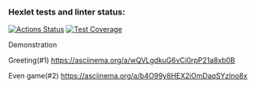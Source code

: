### Hexlet tests and linter status:
[![Actions Status](https://github.com/toujoursMaxim/java-project-61/workflows/hexlet-check/badge.svg)](https://github.com/toujoursMaxim/java-project-61/actions)
[![Test Coverage](https://api.codeclimate.com/v1/badges/36c9cb475475669af905/test_coverage)](https://codeclimate.com/github/toujoursMaxim/java-project-61/test_coverage)

Demonstration

Greeting(#1)
https://asciinema.org/a/wQVLgdkuG6vCi0rpP21a8xb0B

Even game(#2)
https://asciinema.org/a/b4O99y8HEX2iOmDaqSYzIno8x
